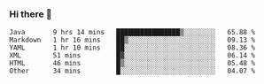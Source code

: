 ### Hi there 👋

<!--
**urzz/urzz** is a ✨ _special_ ✨ repository because its `README.md` (this file) appears on your GitHub profile.

Here are some ideas to get you started:

- 🔭 I’m currently working on ...
- 🌱 I’m currently learning ...
- 👯 I’m looking to collaborate on ...
- 🤔 I’m looking for help with ...
- 💬 Ask me about ...
- 📫 How to reach me: ...
- 😄 Pronouns: ...
- ⚡ Fun fact: ...
-->

<!--START_SECTION:waka-->

```text
Java       9 hrs 14 mins   ████████████████▒░░░░░░░░   65.88 %
Markdown   1 hr 16 mins    ██▒░░░░░░░░░░░░░░░░░░░░░░   09.13 %
YAML       1 hr 10 mins    ██░░░░░░░░░░░░░░░░░░░░░░░   08.36 %
XML        51 mins         █▓░░░░░░░░░░░░░░░░░░░░░░░   06.14 %
HTML       46 mins         █▒░░░░░░░░░░░░░░░░░░░░░░░   05.48 %
Other      34 mins         █░░░░░░░░░░░░░░░░░░░░░░░░   04.07 %
```

<!--END_SECTION:waka-->
